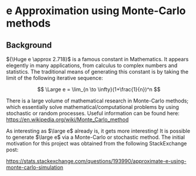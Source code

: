 # e Approximation using Monte-Carlo methods

## Background

${\Huge e \approx 2.718}$ is a famous constant in Mathematics. It appears elegently in many applications, from calculus to complex numbers and statistics. The traditional means of generating this constant is by taking the limit of the following iterative sequence:

$$ \Large e = \lim_{n \to \infty}(1+\frac{1}{n})^n $$

There is a large volume of mathematical research in Monte-Carlo methods; which essentially solve mathematical/computational problems by using stochastic or random processes. Useful information can be found here: https://en.wikipedia.org/wiki/Monte_Carlo_method

As interesting as $\large e$ already is, it gets more interesting! It is possible to generate $\large e$ via a Monte-Carlo or stochastic method. The initial motivation for this project was obtained from the following StackExchange post: 

https://stats.stackexchange.com/questions/193990/approximate-e-using-monte-carlo-simulation
